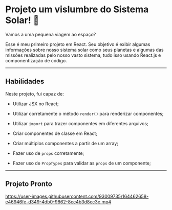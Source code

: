 # Projeto um vislumbre do Sistema Solar! 🌌

Vamos a uma pequena viagem ao espaço?

Esse é meu primeiro projeto em React. Seu objetivo é exibir algumas informações sobre nosso sistema solar como seus planetas e algumas das missões realizadas pelo nosso vasto sistema, tudo isso usando React.js e componentização de código.

---

## Habilidades

Neste projeto, fui capaz de:

  - Utilizar JSX no React;

  - Utilizar corretamente o método `render()` para renderizar componentes;

  - Utilizar `import` para trazer componentes em diferentes arquivos;

  - Criar componentes de classe em React;

  - Criar múltiplos componentes a partir de um array;

  - Fazer uso de `props` corretamente;

  - Fazer uso de `PropTypes` para validar as `props` de um componente;

---

## Projeto Pronto

https://user-images.githubusercontent.com/93009735/164462658-e46946fe-d349-4db0-9862-8cc4b3d8ec3e.mp4

